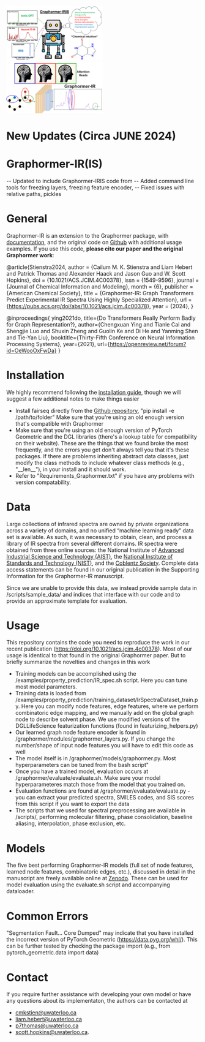 <img src="GraphicalAbstract.png" width=50%>  <img src="GraphicalAbstract_IR.png" width=50%> 
# New Updates (Circa JUNE 2024)
# Graphormer-IR(IS)
-- Updated to include Graphormer-IRIS code from 
-- Added command line tools for freezing layers, freezing feature encoder, 
-- Fixed issues with relative paths, pickles

# General
Graphormer-IR is an extension to the Graphormer package, with [documentation](https://graphormer.readthedocs.io/), and the original code on [Github](https://github.com/microsoft/Graphormer/) with additional usage examples. If you use this code, __please cite our paper and the original Graphormer work__:


@article{Stienstra2024,
   author = {Cailum M. K. Stienstra and Liam Hebert and Patrick Thomas and Alexander Haack and Jason Guo and W. Scott Hopkins},
   doi = {10.1021/ACS.JCIM.4C00378},
   issn = {1549-9596},
   journal = {Journal of Chemical Information and Modeling},
   month = {6},
   publisher = {American Chemical Society},
   title = {Graphormer-IR: Graph Transformers Predict Experimental IR Spectra Using Highly Specialized Attention},
   url = {https://pubs.acs.org/doi/abs/10.1021/acs.jcim.4c00378},
   year = {2024},
}

@inproceedings{
ying2021do,
title={Do Transformers Really Perform Badly for Graph Representation?},
author={Chengxuan Ying and Tianle Cai and Shengjie Luo and Shuxin Zheng and Guolin Ke and Di He and Yanming Shen and Tie-Yan Liu},
booktitle={Thirty-Fifth Conference on Neural Information Processing Systems},
year={2021},
url={https://openreview.net/forum?id=OeWooOxFwDa}
}

# Installation
We highly recommend following the [installation guide](https://graphormer.readthedocs.io/), though we will suggest a few additional notes to make things easier
- Install fairseq directly from the [Github repository](https://github.com/facebookresearch/fairseq), "pip install -e /path/to/folder" Make sure that you're using an old enough version that's compatible with Graphormer
- Make sure that you're using an old enough version of PyTorch Geometric and the DGL libraries (there's a lookup table for compatibility on their website). These are the things that we found broke the most frequently, and the errors you get don't always tell you that it's these packages. If there are problems inheriting abstract data classes, just modify the class methods to include whatever class methods (e.g., "\_\_len\_\_"), in your install and it should work.
- Refer to "Requirements_Graphormer.txt" if you have any problems with version compatability.

# Data
Large collections of infrared spectra are owned by private organizations across a variety of domains, and no unified “machine learning ready” data set is available. As such, it was necessary to obtain, clean, and process a library of IR spectra from several different domains. IR spectra were obtained from three online sources: the National Institute of [Advanced Industrial Science and Technology (AIST)](https://sdbs.db.aist.go.jp/), the [National Institute of Standards and Technology (NIST)](https://webbook.nist.gov/chemistry/), and the [Coblentz Society](https://www.coblentz.org/). Complete data access statements can be found in our original publication in the Supporting Information for the Graphormer-IR manuscript.

Since we are unable to provide this data, we instead provide sample data in /scripts/sample_data/ and indices that interface with our code and to provide an approximate template for evaluation. 

# Usage
This repository contains the code you need to reproduce the work in our recent publication (https://doi.org/10.1021/acs.jcim.4c00378). Most of our usage is identical to that found in the original Graphormer paper. But to briefly summarize the novelties and changes in this work

- Training models can be accomplished using the /examples/property_prediction/IR_spec.sh script. Here you can tune most model parameters.
- Training data is loaded from  /examples/property_prediction/training_dataset/IrSpectraDataset_train.py. Here you can modify node features, edge features, where we perform combinatoric edge mapping, and we manually add on the global graph node to describe solvent phase. We use modified versions of the DGLLifeScience featurization functions (found in featurizing_helpers.py)
- Our learned graph node feature encoder is found in /graphormer/modules/graphormer_layers.py. If you change the number/shape of input node features you will have to edit this code as well
- The model itself is in /graphormer/models/graphormer.py. Most hyperparameters can be tuned from the bash script"
- Once you have a trained model, evaluation occurs at /graphormer/evaluate/evaluate.sh. Make sure your model hyperparameteres match those from the model that you trained on. 
- Evaluation functions are found at /graphormer/evaluate/evaluate.py - you can extract your predicted spectra, SMILES codes, and SIS scores from this script if you want to export the data
- The scripts that we used for spectral preprocessing are available in /scripts/, performing molecular filtering, phase consolidation, baseline aliasing, interpolation, phase exclusion, etc. 

# Models

The five best performing Graphormer-IR models (full set of node features, learned node features, combinatoric edges, etc.), discussed in detail in the manuscript are freely available online at [Zenodo](https://zenodo.org/records/10790190). These can be used for model evaluation using the evaluate.sh script and accompanying dataloader. 

# Common Errors

"Segmentation Fault... Core Dumped" may indicate that you have installed the incorrect version of PyTorch Geometric (https://data.pyg.org/whl/). This can be further tested by checking the package import (e.g., from pytorch_geometric.data import data)

# Contact

If you require further assistance with developing your own model or have any questions about its implementaton, the authors can be contacted at 

- cmkstien@uwaterloo.ca
- liam.hebert@uwaterloo.ca
- p7thomas@uwaterloo.ca
- scott.hopkins@uwaterloo.ca. 

